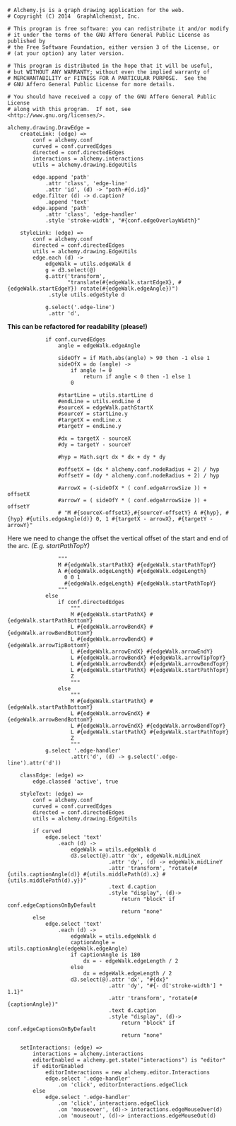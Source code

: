     # Alchemy.js is a graph drawing application for the web.
    # Copyright (C) 2014  GraphAlchemist, Inc.

    # This program is free software: you can redistribute it and/or modify
    # it under the terms of the GNU Affero General Public License as published by
    # the Free Software Foundation, either version 3 of the License, or
    # (at your option) any later version.

    # This program is distributed in the hope that it will be useful,
    # but WITHOUT ANY WARRANTY; without even the implied warranty of
    # MERCHANTABILITY or FITNESS FOR A PARTICULAR PURPOSE.  See the
    # GNU Affero General Public License for more details.

    # You should have received a copy of the GNU Affero General Public License
    # along with this program.  If not, see <http://www.gnu.org/licenses/>.

    alchemy.drawing.DrawEdge =
        createLink: (edge) =>
            conf = alchemy.conf
            curved = conf.curvedEdges
            directed = conf.directedEdges
            interactions = alchemy.interactions
            utils = alchemy.drawing.EdgeUtils

            edge.append 'path'
                .attr 'class', 'edge-line'
                .attr 'id', (d) -> "path-#{d.id}"
            edge.filter (d) -> d.caption?
                .append 'text'
            edge.append 'path'
                .attr 'class', 'edge-handler'
                .style 'stroke-width', "#{conf.edgeOverlayWidth}"

        styleLink: (edge) =>
            conf = alchemy.conf
            directed = conf.directedEdges
            utils = alchemy.drawing.EdgeUtils
            edge.each (d) ->
                edgeWalk = utils.edgeWalk d
                g = d3.select(@)
                g.attr('transform', 
                       "translate(#{edgeWalk.startEdgeX}, #{edgeWalk.startEdgeY}) rotate(#{edgeWalk.edgeAngle})")
                 .style utils.edgeStyle d
                
                g.select('.edge-line')
                 .attr 'd',

**This can be refactored for readability (please!)**                    
                
                if conf.curvedEdges
                    angle = edgeWalk.edgeAngle

                    sideOfY = if Math.abs(angle) > 90 then -1 else 1
                    sideOfX = do (angle) ->
                        if angle != 0
                            return if angle < 0 then -1 else 1
                        0

                    #startLine = utils.startLine d
                    #endLine = utils.endLine d
                    #sourceX = edgeWalk.pathStartX
                    #sourceY = startLine.y
                    #targetX = endLine.x
                    #targetY = endLine.y

                    #dx = targetX - sourceX
                    #dy = targetY - sourceY
                    
                    #hyp = Math.sqrt dx * dx + dy * dy

                    #offsetX = (dx * alchemy.conf.nodeRadius + 2) / hyp
                    #offsetY = (dy * alchemy.conf.nodeRadius + 2) / hyp

                    #arrowX = (-sideOfX * ( conf.edgeArrowSize )) + offsetX
                    #arrowY = ( sideOfY * ( conf.edgeArrowSize )) + offsetY
                    # "M #{sourceX-offsetX},#{sourceY-offsetY} A #{hyp}, #{hyp} #{utils.edgeAngle(d)} 0, 1 #{targetX - arrowX}, #{targetY - arrowY}"

Here we need to change the offset the vertical offset of the start and end of the arc.
*(E.g. startPathTopY)*

                    """
                    M #{edgeWalk.startPathX} #{edgeWalk.startPathTopY}
                    A #{edgeWalk.edgeLength} #{edgeWalk.edgeLength} 
                      0 0 1 
                      #{edgeWalk.edgeLength} #{edgeWalk.startPathTopY}
                    """
                else
                    if conf.directedEdges
                        """
                        M #{edgeWalk.startPathX} #{edgeWalk.startPathBottomY}
                        L #{edgeWalk.arrowBendX} #{edgeWalk.arrowBendBottomY}
                        L #{edgeWalk.arrowBendX} #{edgeWalk.arrowTipBottomY}
                        L #{edgeWalk.arrowEndX} #{edgeWalk.arrowEndY} 
                        L #{edgeWalk.arrowBendX} #{edgeWalk.arrowTipTopY} 
                        L #{edgeWalk.arrowBendX} #{edgeWalk.arrowBendTopY}
                        L #{edgeWalk.startPathX} #{edgeWalk.startPathTopY}
                        Z
                        """
                    else
                        """
                        M #{edgeWalk.startPathX} #{edgeWalk.startPathBottomY}
                        L #{edgeWalk.arrowEndX} #{edgeWalk.arrowBendBottomY}
                        L #{edgeWalk.arrowEndX} #{edgeWalk.arrowBendTopY}
                        L #{edgeWalk.startPathX} #{edgeWalk.startPathTopY}
                        Z
                        """
                g.select '.edge-handler'
                        .attr('d', (d) -> g.select('.edge-line').attr('d'))

        classEdge: (edge) =>
            edge.classed 'active', true

        styleText: (edge) =>
            conf = alchemy.conf
            curved = conf.curvedEdges
            directed = conf.directedEdges
            utils = alchemy.drawing.EdgeUtils

            if curved
                edge.select 'text' 
                    .each (d) ->
                        edgeWalk = utils.edgeWalk d
                        d3.select(@).attr 'dx', edgeWalk.midLineX
                                    .attr 'dy', (d) -> edgeWalk.midLineY
                                    .attr 'transform', "rotate(#{utils.captionAngle(d)} #{utils.middlePath(d).x} #{utils.middlePath(d).y})"
                                    .text d.caption
                                    .style "display", (d)->
                                        return "block" if conf.edgeCaptionsOnByDefault
                                        return "none"
            else
                edge.select 'text'
                    .each (d) ->
                        edgeWalk = utils.edgeWalk d
                        captionAngle = utils.captionAngle(edgeWalk.edgeAngle)
                        if captionAngle is 180
                            dx = - edgeWalk.edgeLength / 2
                        else
                            dx = edgeWalk.edgeLength / 2
                        d3.select(@).attr 'dx', "#{dx}"
                                    .attr 'dy', "#{- d['stroke-width'] * 1.1}"
                                    .attr 'transform', "rotate(#{captionAngle})"
                                    .text d.caption
                                    .style "display", (d)->
                                        return "block" if conf.edgeCaptionsOnByDefault
                                        return "none"

        setInteractions: (edge) =>
            interactions = alchemy.interactions
            editorEnabled = alchemy.get.state("interactions") is "editor"
            if editorEnabled
                editorInteractions = new alchemy.editor.Interactions
                edge.select '.edge-handler'
                    .on 'click', editorInteractions.edgeClick
            else
                edge.select '.edge-handler'
                    .on 'click', interactions.edgeClick
                    .on 'mouseover', (d)-> interactions.edgeMouseOver(d)
                    .on 'mouseout', (d)-> interactions.edgeMouseOut(d)
